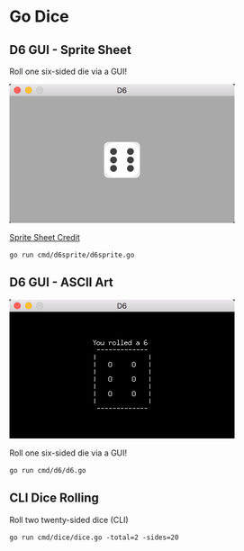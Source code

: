 # Go Dice

## D6 GUI - Sprite Sheet

Roll one six-sided die via a GUI!

<img src="assets/screenshots/you-rolled-a-six-sprite.png" width="400">

[Sprite Sheet Credit](http://kenney.nl/assets/boardgame-pack)

```
go run cmd/d6sprite/d6sprite.go
```

## D6 GUI - ASCII Art

<img src="assets/screenshots/you-rolled-a-six.png" width="400">

Roll one six-sided die via a GUI!

```
go run cmd/d6/d6.go
```

## CLI Dice Rolling

Roll two twenty-sided dice (CLI)

```
go run cmd/dice/dice.go -total=2 -sides=20
```

